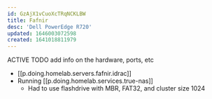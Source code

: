 ```yaml
---
id: GzAjX1vCuoXcTRqNCKLBW
title: Fafnir
desc: 'Dell PowerEdge R720'
updated: 1646003072598
created: 1641018811979
---
```


ACTIVE
TODO add info on the hardware, ports, etc

- [[p.doing.homelab.servers.fafnir.idrac]]
- Running [[p.doing.homelab.services.true-nas]]
  - Had to use flashdrive with MBR, FAT32, and cluster size 1024